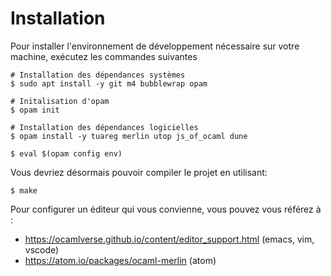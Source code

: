 # Installation

Pour installer l'environnement de développement nécessaire sur votre
machine, exécutez les commandes suivantes

```
# Installation des dépendances systèmes
$ sudo apt install -y git m4 bubblewrap opam

# Initalisation d'opam
$ opam init

# Installation des dépendances logicielles
$ opam install -y tuareg merlin utop js_of_ocaml dune

$ eval $(opam config env)
```

Vous devriez désormais pouvoir compiler le projet en utilisant:
```
$ make
```


Pour configurer un éditeur qui vous convienne, vous pouvez vous
référez à :
- https://ocamlverse.github.io/content/editor_support.html (emacs, vim, vscode)
- https://atom.io/packages/ocaml-merlin (atom)

